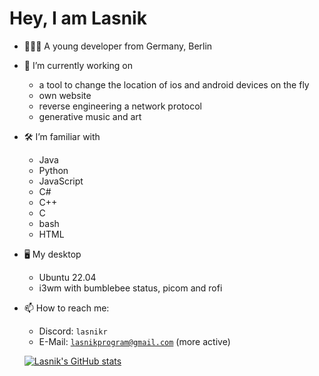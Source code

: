 <h1> Hey, I am Lasnik </h1>

- 👨🏻‍💻 A young developer from Germany, Berlin

- 🔭 I’m currently working on
  - a tool to change the location of ios and android devices on the fly
  - own website
  - reverse engineering a network protocol
  - generative music and art
  
- 🛠 I’m familiar with
  - Java
  - Python
  - JavaScript
  - C#
  - C++
  - C
  - bash
  - HTML
 
- 🖥️ My desktop
  - Ubuntu 22.04
  - i3wm with bumblebee status, picom and rofi

- 📫 How to reach me:
  - Discord:  ```lasnikr```
  - E-Mail:   [```lasnikprogram@gmail.com```](mailto:lasnikprogram@gmail.com) (more active)
  
  [![Lasnik's GitHub stats](https://github-readme-stats.vercel.app/api?username=lasnikr)](https://github.com/anuraghazra/github-readme-stats)
  
